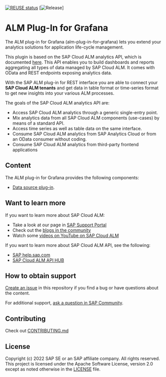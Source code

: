 [![REUSE status](https://api.reuse.software/badge/github.com/SAP/alm-plug-in-for-grafana)](https://api.reuse.software/info/github.com/SAP/alm-plug-in-for-grafana) [![Release](https://img.shields.io/github/v/release/SAP/alm-plug-in-for-grafana)]
# ALM Plug-In for Grafana


The ALM plug-in for Grafana (alm-plug-in-for-grafana) lets you extend your analytics solutions for application life-cycle management.

This plugin is based on the SAP Cloud ALM analytics API, which is documented [here](https://api.sap.com/api/CALM_ANALYTICS/overview).
This API enables you to build dashboards and reports aggregating all types of data managed by SAP Cloud ALM. It comes with OData and REST endpoints exposing analytics data.

With the SAP ALM plug-in for REST interface you are able to connect your **SAP Cloud ALM tenants** and get data in table format or time-series format to get new insights into your various ALM processes.

The goals of the SAP Cloud ALM analytics API are:
- Access SAP Cloud ALM analytics through a generic single-entry point.
- Mix analytics data from all SAP Cloud ALM components (use-cases) by means of a standard API.
- Access time series as well as table data on the same interface.
- Consume SAP Cloud ALM analytics from SAP Analytics Cloud or from an OData consumer without coding.
- Consume SAP Cloud ALM analytics from third-party frontend applications


## Content
The ALM plug-in for Grafana provides the following components:
- [Data source plug-in](sap-alm-dp-api-datasource).



## Want to learn more
If you want to learn more about SAP Cloud ALM:
- Take a look at our page in [SAP Support Portal](https://support.sap.com/en/alm/sap-cloud-alm.html)
- Check out the [blogs in the community](https://blogs.sap.com/tags/73554900100700002361/)
- Watch some [videos on YouTube on SAP Cloud ALM](https://www.youtube.com/playlist?list=PLFrwZZeBUtfiJyWpJ2nmokXOFSue_Z7sQ)


If you want to learn more about SAP Cloud ALM API, see the following:
- [SAP help.sap.com](https://help.sap.com/viewer/fe419bfabbdc46dfbddbfd78b21483d5/2021-06-30/en-US/25fda4490062486e88f0712302e8b801.html)
- [SAP Cloud ALM API HUB](https://api.sap.com/package/SAPCloudALM?section=Artifacts)



## How to obtain support
[Create an issue](https://github.com/SAP/alm-plug-in-for-grafana/issues) in this repository if you find a bug or have questions about the content.

For additional support, [ask a question in SAP Community](https://answers.sap.com/questions/ask.html).


## Contributing
Check out [CONTRIBUTING.md](CONTRIBUTING.md)


## License
Copyright (c) 2022 SAP SE or an SAP affiliate company. All rights reserved. This project is licensed under the Apache Software License, version 2.0 except as noted otherwise in the [LICENSE](LICENSE) file.
